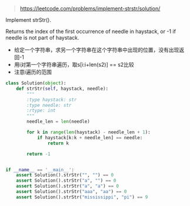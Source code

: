 > https://leetcode.com/problems/implement-strstr/solution/


Implement strStr().

Returns the index of the first occurrence of needle in haystack, or -1 if needle is not part of haystack.

* 给定一个字符串，求另一个字符串在这个字符串中出现的位置，没有出现返回-1
* 用i对第一个字符串遍历，取s[i:i+len(s2)] == s2比较
* 注意i遍历的范围

```python
class Solution(object):
    def strStr(self, haystack, needle):
        """
        :type haystack: str
        :type needle: str
        :rtype: int
        """
        needle_len = len(needle)

        for k in range(len(haystack) - needle_len + 1):
            if haystack[k:k + needle_len] == needle:
                return k

        return -1


if __name__ == '__main__':
    assert Solution().strStr("", "") == 0
    assert Solution().strStr("a", "") == 0
    assert Solution().strStr("a", "a") == 0
    assert Solution().strStr("aaa", "aa") == 0
    assert Solution().strStr("mississippi", "pi") == 9
```